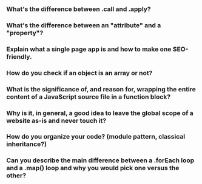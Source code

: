 ### What's the difference between .call and .apply?

### What's the difference between an "attribute" and a "property"?

### Explain what a single page app is and how to make one SEO-friendly.

### How do you check if an object is an array or not?

### What is the significance of, and reason for, wrapping the entire content of a JavaScript source file in a function block?

### Why is it, in general, a good idea to leave the global scope of a website as-is and never touch it?

### How do you organize your code? (module pattern, classical inheritance?)

### Can you describe the main difference between a .forEach loop and a .map() loop and why you would pick one versus the other?
